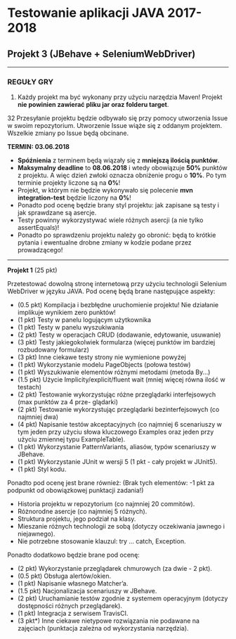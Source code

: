 # Testowanie aplikacji JAVA 2017-2018
## Projekt 3 (JBehave + SeleniumWebDriver) 

-----------------------
### REGUŁY GRY

1. Każdy projekt ma być wykonany przy użyciu narzędzia Maven! Projekt **nie powinien zawierać pliku jar oraz folderu
target**.

32 Przesyłanie projektu będzie odbywało się przy pomocy utworzenia Issue w swoim repozytorium. Utworzenie Issue wiąże się z oddanym projektem. Wszelkie zmiany po Issue będą obcinane.

**TERMIN: 03.06.2018**

- **Spóźnienia** z terminem będą wiązały się z **mniejszą ilością punktów**.
- **Maksymalny deadline** to **08.06.2018** i wtedy obowiązuje **50%** punktów z projektu. A więc dzień zwłoki oznacza obniżenie progu o **10%**. Po tym terminie projekty liczone są na **0%**!
- Projekt, w którym nie będzie wykonywało się polecenie **mvn integration-test** będzie liczony na **0%**!
- Ponadto pod ocenę będzie brany styl projektu: jak zapisane są testy i jak sprawdzane są asercje.
- Testy powinny wykorzystywać wiele różnych asercji (a nie tylko assertEquals)!
- Ponadto po sprawdzeniu projektu należy go obronić: będą to krótkie pytania i ewentualne drobne
zmiany w kodzie podane przez prowadzącego!

-----------------------

**Projekt 1** (25 pkt)

Przetestować dowolną stronę internetową przy użyciu technologii Selenium WebDriver w języku JAVA.
Pod ocenę będą brane następujące aspekty:

- (0.5 pkt) Kompilacja i bezbłędne uruchomienie projektu! Nie działanie implikuje wynikiem zero punktów!
- (1 pkt) Testy w panelu logującym użytkownika
- (1 pkt) Testy w panelu wyszukiwania
- (2 pkt) Testy w operacjach CRUD (dodawanie, edytowanie, usuwanie)
- (3 pkt) Testy jakiegokolwiek formularza (więcej punktów im bardziej rozbudowany formularz)
- (3 pkt) Inne ciekawe testy strony nie wymienione powyżej
- (1 pkt) Wykorzystanie modelu PageObjects (połowa testów)
- (1 pkt) Wyszukiwanie elementów różnymi metodami (metoda By...)
- (1.5 pkt) Użycie Implicity/explicit/fluent wait (mniej więcej równa ilość w testach)
- (2 pkt) Testowanie wykorzystując różne przeglądarki interfejsowych (max punktów za 4 prze-
glądarki)
- (2 pkt) Testowanie wykorzystując przeglądarki bezinterfejsowych (co najmniej dwa)
- (4 pkt) Napisanie testów akceptacyjnych (co najmniej 6 scenariuszy w tym jeden przy użyciu słowa kluczowego Examples oraz jeden przy użyciu zmiennej typu ExampleTable).
- (1 pkt) Wykorzystanie PatternVariants, aliasów, typów scenariuszy w JBehave.
- (1 pkt) Wykorzystanie JUnit w wersji 5 (1 pkt - cały projekt w JUnit5).
- (1 pkt) Styl kodu.

Ponadto pod ocenę jest brane również: (Brak tych elementów: -1 pkt za podpunkt od obowiązkowej
punktacji zadania!)
- Historia projektu w repozytorium (co najmniej 20 commitów).
- Różnorodne asercje (co najmniej 5 różnych).
- Struktura projektu, jego podział na klasy.
- Mieszanie różnych technologii ze sobą (dotyczy oczekiwania jawnego i niejawnego).
- Nie potrzebne stosowanie klauzul: try ... catch, Exception.

Ponadto dodatkowo będzie brane pod ocenę:
- (2 pkt) Wykorzystanie przeglądarek chmurowych (za dwie - 2 pkt).
- (0.5 pkt) Obsługa alertów/okien.
- (1 pkt) Napisanie własnego Matcher’a.
- (1.5 pkt) Nacjonalizacja scenariuszy w JBehave.
- (2 pkt) Uruchamianie testów zgodnie z systemem operacyjnym (dotyczy dostępności różnych przeglądarek).
- (1 pkt) Integracja z serwisem TravisCI.
- (3 pkt*) Inne ciekawe nietypowe rozwiązania nie podawane na zajęciach (punktacja zależna
od wykorzystania narzędzia).
